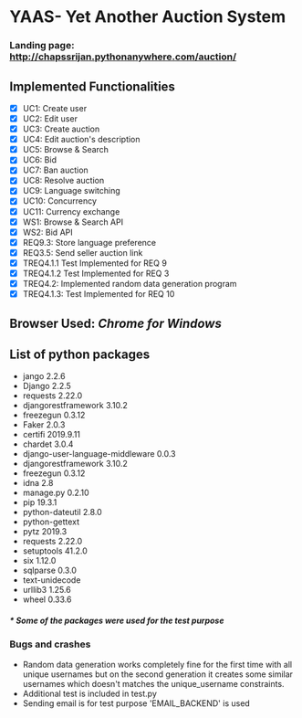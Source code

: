 # YAAS- Yet Another Auction System

### Landing page: http://chapssrijan.pythonanywhere.com/auction/

## Implemented Functionalities

- [x] UC1: Create user
- [x] UC2: Edit user
- [x] UC3: Create auction
- [x] UC4: Edit auction's description
- [x] UC5: Browse & Search
- [x] UC6: Bid
- [x] UC7: Ban auction
- [x] UC8: Resolve auction
- [x] UC9: Language switching
- [x] UC10: Concurrency
- [x] UC11: Currency exchange
- [x] WS1: Browse & Search API
- [x] WS2: Bid API
- [x] REQ9.3: Store language preference  
- [x] REQ3.5: Send seller auction link
- [x] TREQ4.1.1 Test Implemented for REQ 9
- [x] TREQ4.1.2 Test Implemented for REQ 3
- [x] TREQ4.2: Implemented random data generation program  
- [x] TREQ4.1.3: Test Implemented for REQ 10

## Browser Used: ***Chrome for Windows***


## List of python packages

* jango 2.2.6
* Django 2.2.5
* requests 2.22.0
* djangorestframework 3.10.2
* freezegun 0.3.12
* Faker	2.0.3
* certifi	2019.9.11
* chardet	3.0.4
* django-user-language-middleware	0.0.3
* djangorestframework	3.10.2
* freezegun	0.3.12
* idna	2.8
* manage.py	0.2.10
* pip	19.3.1
* python-dateutil	2.8.0
* python-gettext
* pytz	2019.3
* requests	2.22.0
* setuptools	41.2.0
* six	1.12.0
* sqlparse	0.3.0
* text-unidecode
* urllib3	1.25.6
* wheel	0.33.6

##### * Some of the packages were used for the test purpose

### Bugs and crashes

* Random data generation works completely fine for the first time with all unique usernames but on the second generation it creates some similar usernames which doesn't matches the unique_username constraints.
* Additional test is included in test.py
* Sending email is for test purpose 'EMAIL_BACKEND' is used

